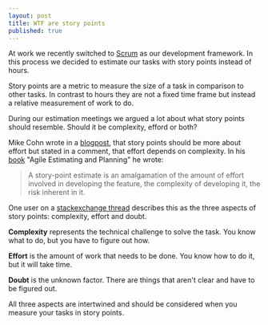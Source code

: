 ```yaml
---
layout: post
title: WTF are story points
published: true
---
```


At work we recently switched to [Scrum](https://en.wikipedia.org/wiki/Scrum_(development)) as our development framework. In this process we decided to estimate our tasks with story points instead of hours.

Story points are a metric to measure the size of a task in comparison to other tasks. In contrast to hours they are not a fixed time frame but instead a relative measurement of work to do.

During our estimation meetings we argued a lot about what story points should resemble. Should it be complexity, efford or both?

Mike Cohn wrote in a [blogpost](http://www.mountaingoatsoftware.com/blog/its-effort-not-complexity), that story points should be more about effort but stated in a comment, that effort depends on complexity. In his [book](http://www.amazon.com/Agile-Estimating-Planning-Mike-Cohn/dp/0131479415/ref=sr_1_1?ie=UTF8&qid=1403210360&sr=8-1&keywords=Agile+Estimating+and+Planning) "Agile Estimating and Planning" he wrote:
> A story-point estimate is an amalgamation of the amount of effort involved in developing the feature, the complexity of developing it, the risk inherent in it.

One user on a [stackexchange thread](http://pm.stackexchange.com/questions/2765/why-use-story-points-instead-of-hours-for-estimating) describes this as the three aspects of story points: complexity, effort and doubt.

**Complexity** represents the technical challenge to solve the task. You know what to do, but you have to figure out how.

**Effort** is the amount of work that needs to be done. You know how to do it, but it will take time.

**Doubt** is the unknown factor. There are things that aren't clear and have to be figured out.

All three aspects are intertwined and should be considered when you measure your tasks in story points.